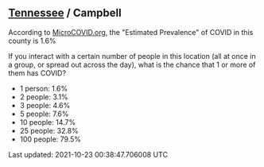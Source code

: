 
## [Tennessee](/united-states/tennessee) / Campbell

According to [MicroCOVID.org](http://microcovid.org),
the "Estimated Prevalence" of COVID in this county is 1.6%

If you interact with a certain number of people in this location
(all at once in a group, or spread out across the day), what is the chance that
1 or more of them has COVID?

- 1 person: 1.6%
- 2 people: 3.1%
- 3 people: 4.6%
- 5 people: 7.6%
- 10 people: 14.7%
- 25 people: 32.8%
- 100 people: 79.5%

Last updated: 2021-10-23 00:38:47.706008 UTC

